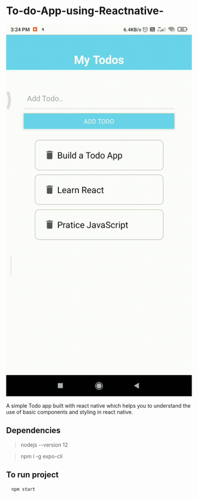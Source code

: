 # To-do-App-using-Reactnative-

<div>
<img src=Todoapp.gif />
</div>

A simple Todo app built with react native which helps you to understand the use of basic components and styling in react native. 

## Dependencies
>nodejs --version 12

>npm i -g expo-cli

## To run project
```bash
  npm start
```
